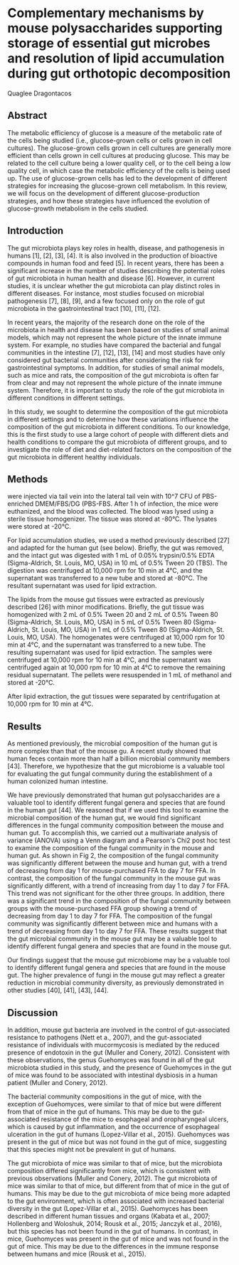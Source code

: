 # Complementary mechanisms by mouse polysaccharides supporting storage of essential gut microbes and resolution of lipid accumulation during gut orthotopic decomposition
Quaglee Dragontacos


## Abstract
The metabolic efficiency of glucose is a measure of the metabolic rate of the cells being studied (i.e., glucose-grown cells or cells grown in cell cultures). The glucose-grown cells grown in cell cultures are generally more efficient than cells grown in cell cultures at producing glucose. This may be related to the cell culture being a lower quality cell, or to the cell being a low quality cell, in which case the metabolic efficiency of the cells is being used up. The use of glucose-grown cells has led to the development of different strategies for increasing the glucose-grown cell metabolism. In this review, we will focus on the development of different glucose-production strategies, and how these strategies have influenced the evolution of glucose-growth metabolism in the cells studied.


## Introduction
The gut microbiota plays key roles in health, disease, and pathogenesis in humans [1], [2], [3], [4]. It is also involved in the production of bioactive compounds in human food and feed [5]. In recent years, there has been a significant increase in the number of studies describing the potential roles of gut microbiota in human health and disease [6]. However, in current studies, it is unclear whether the gut microbiota can play distinct roles in different diseases. For instance, most studies focused on microbial pathogenesis [7], [8], [9], and a few focused only on the role of gut microbiota in the gastrointestinal tract [10], [11], [12].

In recent years, the majority of the research done on the role of the microbiota in health and disease has been based on studies of small animal models, which may not represent the whole picture of the innate immune system. For example, no studies have compared the bacterial and fungal communities in the intestine [7], [12], [13], [14] and most studies have only considered gut bacterial communities after considering the risk for gastrointestinal symptoms. In addition, for studies of small animal models, such as mice and rats, the composition of the gut microbiota is often far from clear and may not represent the whole picture of the innate immune system. Therefore, it is important to study the role of the gut microbiota in different conditions in different settings.

In this study, we sought to determine the composition of the gut microbiota in different settings and to determine how these variations influence the composition of the gut microbiota in different conditions. To our knowledge, this is the first study to use a large cohort of people with different diets and health conditions to compare the gut microbiota of different groups, and to investigate the role of diet and diet-related factors on the composition of the gut microbiota in different healthy individuals.


## Methods
 were injected via tail vein into the lateral tail vein with 10^7 CFU of PBS-enriched DMEM/FBS/DG (PBS-FBS. After 1 h of infection, the mice were euthanized, and the blood was collected. The blood was lysed using a sterile tissue homogenizer. The tissue was stored at -80°C. The lysates were stored at -20°C.

For lipid accumulation studies, we used a method previously described [27] and adapted for the human gut (see below). Briefly, the gut was removed, and the intact gut was digested with 1 mL of 0.05% trypsin/0.5% EDTA (Sigma-Aldrich, St. Louis, MO, USA) in 10 mL of 0.5% Tween 20 (TBS). The digestion was centrifuged at 10,000 rpm for 10 min at 4°C, and the supernatant was transferred to a new tube and stored at -80°C. The resultant supernatant was used for lipid extraction.

The lipids from the mouse gut tissues were extracted as previously described [26] with minor modifications. Briefly, the gut tissue was homogenized with 2 mL of 0.5% Tween 20 and 2 mL of 0.5% Tween 80 (Sigma-Aldrich, St. Louis, MO, USA) in 5 mL of 0.5% Tween 80 (Sigma-Aldrich, St. Louis, MO, USA) in 1 mL of 0.5% Tween 80 (Sigma-Aldrich, St. Louis, MO, USA). The homogenates were centrifuged at 10,000 rpm for 10 min at 4°C, and the supernatant was transferred to a new tube. The resulting supernatant was used for lipid extraction. The samples were centrifuged at 10,000 rpm for 10 min at 4°C, and the supernatant was centrifuged again at 10,000 rpm for 10 min at 4°C to remove the remaining residual supernatant. The pellets were resuspended in 1 mL of methanol and stored at -20°C.

After lipid extraction, the gut tissues were separated by centrifugation at 10,000 rpm for 10 min at 4°C.


## Results
As mentioned previously, the microbial composition of the human gut is more complex than that of the mouse gu. A recent study showed that human feces contain more than half a billion microbial community members [43]. Therefore, we hypothesize that the gut microbiome is a valuable tool for evaluating the gut fungal community during the establishment of a human colonized human intestine.

We have previously demonstrated that human gut polysaccharides are a valuable tool to identify different fungal genera and species that are found in the human gut [44]. We reasoned that if we used this tool to examine the microbial composition of the human gut, we would find significant differences in the fungal community composition between the mouse and human gut. To accomplish this, we carried out a multivariate analysis of variance (ANOVA) using a Venn diagram and a Pearson's Chi2 post hoc test to examine the composition of the fungal community in the mouse and human gut. As shown in Fig 2, the composition of the fungal community was significantly different between the mouse and human gut, with a trend of decreasing from day 1 for mouse-purchased FFA to day 7 for FFA. In contrast, the composition of the fungal community in the mouse gut was significantly different, with a trend of increasing from day 1 to day 7 for FFA. This trend was not significant for the other three groups. In addition, there was a significant trend in the composition of the fungal community between groups with the mouse-purchased FFA group showing a trend of decreasing from day 1 to day 7 for FFA. The composition of the fungal community was significantly different between mice and humans with a trend of decreasing from day 1 to day 7 for FFA. These results suggest that the gut microbial community in the mouse gut may be a valuable tool to identify different fungal genera and species that are found in the mouse gut.

Our findings suggest that the mouse gut microbiome may be a valuable tool to identify different fungal genera and species that are found in the mouse gut. The higher prevalence of fungi in the mouse gut may reflect a greater reduction in microbial community diversity, as previously demonstrated in other studies [40], [41], [43], [44].


## Discussion
In addition, mouse gut bacteria are involved in the control of gut-associated resistance to pathogens (Nett et a., 2007), and the gut-associated resistance of individuals with mucormycosis is mediated by the reduced presence of endotoxin in the gut (Muller and Conery, 2012). Consistent with these observations, the genus Guehomyces was found in all of the gut microbiota studied in this study, and the presence of Guehomyces in the gut of mice was found to be associated with intestinal dysbiosis in a human patient (Muller and Conery, 2012).

The bacterial community compositions in the gut of mice, with the exception of Guehomyces, were similar to that of mice but were different from that of mice in the gut of humans. This may be due to the gut-associated resistance of the mice to esophageal and oropharyngeal ulcers, which is caused by gut inflammation, and the occurrence of esophageal ulceration in the gut of humans (Lopez-Villar et al., 2015). Guehomyces was present in the gut of mice but was not found in the gut of mice, suggesting that this species might not be prevalent in gut of humans.

The gut microbiota of mice was similar to that of mice, but the microbiota composition differed significantly from mice, which is consistent with previous observations (Muller and Conery, 2012). The gut microbiota of mice was similar to that of mice, but different from that of mice in the gut of humans. This may be due to the gut microbiota of mice being more adapted to the gut environment, which is often associated with increased bacterial diversity in the gut (Lopez-Villar et al., 2015). Guehomyces has been described in different human tissues and organs (Kabata et al., 2007; Hollenberg and Woloshuk, 2014; Rousk et al., 2015; Janczyk et al., 2016), but this species has not been found in the gut of humans. In contrast, in mice, Guehomyces was present in the gut of mice and was not found in the gut of mice. This may be due to the differences in the immune response between humans and mice (Rousk et al., 2015).
